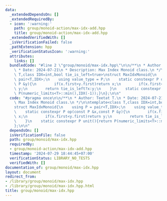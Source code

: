 ```yaml
---
data:
  _extendedDependsOn: []
  _extendedRequiredBy:
  - icon: ':warning:'
    path: group/monoid-action/max-idx-add.hpp
    title: group/monoid-action/max-idx-add.hpp
  _extendedVerifiedWith: []
  _isVerificationFailed: false
  _pathExtension: hpp
  _verificationStatusIcon: ':warning:'
  attributes:
    links: []
  bundledCode: "#line 2 \"group/monoid/max-idx.hpp\"\n\n/**\n * Author: Teetat T.\n\
    \ * Date: 2024-07-21\n * Description: Max Index Monoid class.\n */\n\ntemplate<class\
    \ T,class IDX=int,bool tie_is_left=true>\nstruct MaxIdxMonoid{\n    using P =\
    \ pair<T,IDX>;\n    using value_type = P;\n    static constexpr P op(const P &x,const\
    \ P &y){\n        if(x.first>y.first)return x;\n        if(x.first<y.first)return\
    \ y;\n        return tie_is_left?x:y;\n    }\n    static constexpr P unit(){return\
    \ P(numeric_limits<T>::min(),IDX(-1));}\n};\n\n"
  code: "#pragma once\n\n/**\n * Author: Teetat T.\n * Date: 2024-07-21\n * Description:\
    \ Max Index Monoid class.\n */\n\ntemplate<class T,class IDX=int,bool tie_is_left=true>\n\
    struct MaxIdxMonoid{\n    using P = pair<T,IDX>;\n    using value_type = P;\n\
    \    static constexpr P op(const P &x,const P &y){\n        if(x.first>y.first)return\
    \ x;\n        if(x.first<y.first)return y;\n        return tie_is_left?x:y;\n\
    \    }\n    static constexpr P unit(){return P(numeric_limits<T>::min(),IDX(-1));}\n\
    };\n\n"
  dependsOn: []
  isVerificationFile: false
  path: group/monoid/max-idx.hpp
  requiredBy:
  - group/monoid-action/max-idx-add.hpp
  timestamp: '2024-07-29 18:44:45+07:00'
  verificationStatus: LIBRARY_NO_TESTS
  verifiedWith: []
documentation_of: group/monoid/max-idx.hpp
layout: document
redirect_from:
- /library/group/monoid/max-idx.hpp
- /library/group/monoid/max-idx.hpp.html
title: group/monoid/max-idx.hpp
---
```

